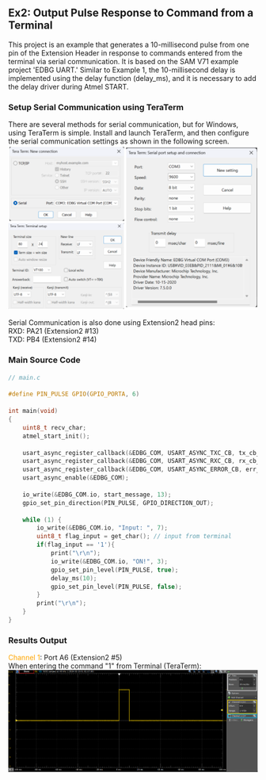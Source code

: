 ## Ex2: Output Pulse Response to Command from a Terminal

This project is an example that generates a 10-millisecond pulse from one pin of the Extension Header in response to commands entered from the terminal via serial communication. It is based on the SAM V71 example project 'EDBG UART.' Similar to Example 1, the 10-millisecond delay is implemented using the delay function (delay_ms), and it is necessary to add the delay driver during Atmel START.

### Setup Serial Communication using TeraTerm

There are several methods for serial communication, but for Windows, using TeraTerm is simple. Install and launch TeraTerm, and then configure the serial communication settings as shown in the following screen.
![alt text](../image/img_ex2_setup_terminal.png)

Serial Communication is also done using Extension2 head pins:  
RXD: PA21 (Extension2 #13)  
TXD: PB4 (Extension2 #14)

### Main Source Code

```c
// main.c

#define PIN_PULSE GPIO(GPIO_PORTA, 6)

int main(void)
{
	uint8_t recv_char;
	atmel_start_init();

	usart_async_register_callback(&EDBG_COM, USART_ASYNC_TXC_CB, tx_cb_EDBG_COM); // setup for serial communication
	usart_async_register_callback(&EDBG_COM, USART_ASYNC_RXC_CB, rx_cb_EDBG_COM);
	usart_async_register_callback(&EDBG_COM, USART_ASYNC_ERROR_CB, err_cb_EDBG_COM);
	usart_async_enable(&EDBG_COM);

	io_write(&EDBG_COM.io, start_message, 13);
	gpio_set_pin_direction(PIN_PULSE, GPIO_DIRECTION_OUT);

	while (1) {
		io_write(&EDBG_COM.io, "Input: ", 7);
		uint8_t flag_input = get_char(); // input from terminal
		if(flag_input == '1'){
			print("\r\n");
			io_write(&EDBG_COM.io, "ON!", 3);
			gpio_set_pin_level(PIN_PULSE, true);
			delay_ms(10);
			gpio_set_pin_level(PIN_PULSE, false);
		}
		print("\r\n");
	}
}
```

### Results Output

<span style="color: Orange; ">Channel 1</span>: Port A6 (Extension2 #5)  
When entering the command "1" from Terminal (TeraTerm):
![alt text](../image/img_ex2_output.png)
